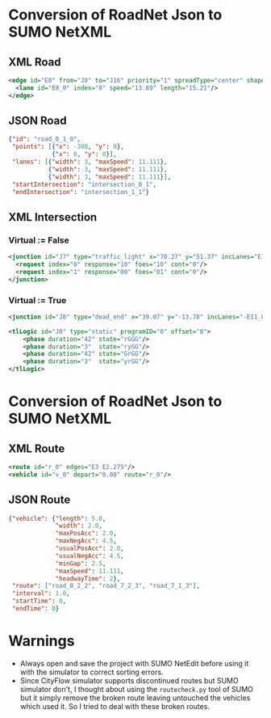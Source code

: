 # Conversion of RoadNet Json to SUMO NetXML

## XML Road

```xml
<edge id="E8" from="J0" to="J16" priority="1" spreadType="center" shape="-20.87,48.49 -5.66,48.43">
  <lane id="E8_0" index="0" speed="13.89" length="15.21"/>
</edge>
```

## JSON Road

```json
{"id": "road_0_1_0",
 "points": [{"x": -300, "y": 0},
            {"x": 0, "y": 0}],
 "lanes": [{"width": 3, "maxSpeed": 11.111},
           {"width": 3, "maxSpeed": 11.111},
           {"width": 3, "maxSpeed": 11.111}],
 "startIntersection": "intersection_0_1",
 "endIntersection": "intersection_1_1"}
```

## XML Intersection

### Virtual := False

```xml
<junction id="J7" type="traffic_light" x="70.27" y="51.37" incLanes="E10_0 -E8_0" intLanes=":J7_0_0 :J7_1_0" >
  <request index="0" response="10" foes="10" cont="0"/>
  <request index="1" response="00" foes="01" cont="0"/>
</junction>
```

### Virtual := True

```xml
<junction id="J8" type="dead_end" x="39.07" y="-13.78" incLanes="-E11_0" intLanes=""/>

<tlLogic id="J0" type="static" programID="0" offset="0">
    <phase duration="42" state="rGGG"/>
    <phase duration="3"  state="ryGG"/>
    <phase duration="42" state="GrGG"/>
    <phase duration="3"  state="yrGG"/>
</tlLogic>
```

# Conversion of RoadNet Json to SUMO NetXML

## XML Route

```xml
<route id="r_0" edges="E3 E2.275"/>
<vehicle id="v_0" depart="0.00" route="r_0"/>
```

## JSON Route

```json
{"vehicle": {"length": 5.0,
             "width": 2.0,
             "maxPosAcc": 2.0,
             "maxNegAcc": 4.5,
             "usualPosAcc": 2.0,
             "usualNegAcc": 4.5,
             "minGap": 2.5,
             "maxSpeed": 11.111,
             "headwayTime": 2},
 "route": ["road_8_2_2", "road_7_2_3", "road_7_1_3"],
 "interval": 1.0,
 "startTime": 0,
 "endTime": 0}
```

# Warnings

- Always open and save the project with SUMO NetEdit before using it with the simulator to correct sorting errors.
- Since CityFlow simulator supports discontinued routes but SUMO simulator don't, I thought about using the `routecheck.py` tool of SUMO but it simply remove the broken route leaving untouched the vehicles which used it. So I tried to deal with these broken routes.
